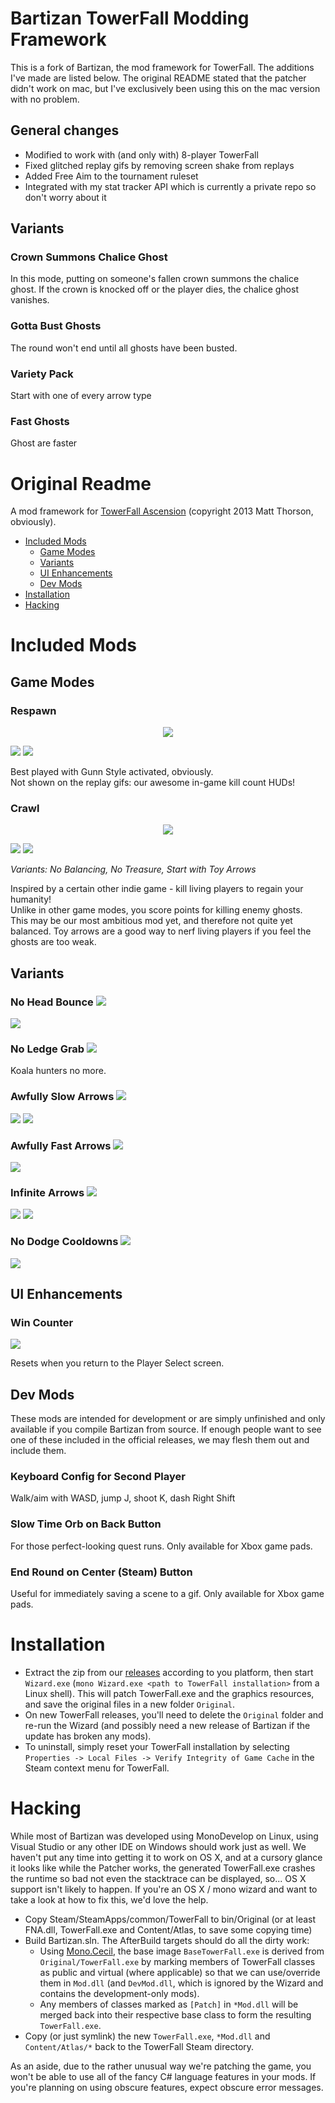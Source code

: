 # Bartizan TowerFall Modding Framework

This is a fork of Bartizan, the mod framework for TowerFall. The additions
I've made are listed below. The original README stated that the patcher
didn't work on mac, but I've exclusively been using this on the mac version
with no problem.

## General changes

- Modified to work with (and only with) 8-player TowerFall
- Fixed glitched replay gifs by removing screen shake from replays
- Added Free Aim to the tournament ruleset
- Integrated with my stat tracker API which is currently a private repo so don't worry about it

## Variants

### Crown Summons Chalice Ghost

In this mode, putting on someone's fallen crown summons the chalice ghost.
If the crown is knocked off or the player dies, the chalice ghost vanishes.

### Gotta Bust Ghosts

The round won't end until all ghosts have been busted.

### Variety Pack

Start with one of every arrow type

### Fast Ghosts

Ghost are faster

# Original Readme

A mod framework for [TowerFall Ascension](http://www.towerfall-game.com/) (copyright 2013 Matt Thorson, obviously).

* [Included Mods](#included-mods)
  * [Game Modes](#game-modes)
  * [Variants](#variants)
  * [UI Enhancements](#ui-enhancements)
  * [Dev Mods](#dev-mods)
* [Installation](#installation)
* [Hacking](#hacking)

# Included Mods

## Game Modes

### Respawn
<p align="center">
  <img src="img/respawn.png?raw=true"/>
</p>


![](img/respawn.gif?raw=true)
![](img/respawn2.gif?raw=true)

Best played with Gunn Style activated, obviously.  
Not shown on the replay gifs: our awesome in-game kill count HUDs!

### Crawl

<p align="center">
 <img src="img/crawl.png?raw=true"/>
</p>

![](img/crawl.gif?raw=true)
![](img/crawl2.gif?raw=true)

*Variants: No Balancing, No Treasure, Start with Toy Arrows*

Inspired by a certain other indie game - kill living players to regain your humanity!  
Unlike in other game modes, you score points for killing enemy ghosts.  
This may be our most ambitious mod yet, and therefore not quite yet balanced. Toy arrows are a good way to nerf living players if you feel the ghosts are too weak.

## Variants

### No Head Bounce ![](Mod/Content/Atlas/menuAtlas/variants/noHeadBounce.png?raw=true)

![](img/noHeadBounce.gif?raw=true)

### No Ledge Grab ![](Mod/Content/Atlas/menuAtlas/variants/noLedgeGrab.png?raw=true)

Koala hunters no more.

### Awfully Slow Arrows ![](Mod/Content/Atlas/menuAtlas/variants/awfullySlowArrows.png?raw=true)

![](img/awfullySlowArrows2.gif?raw=true)
![](img/awfullySlowArrows.gif?raw=true)

### Awfully Fast Arrows ![](Mod/Content/Atlas/menuAtlas/variants/awfullyFastArrows.png?raw=true)

![](img/awfullyFastArrows.gif?raw=true)

### Infinite Arrows ![](Mod/Content/Atlas/menuAtlas/variants/infiniteArrows.png?raw=true)

![](img/infiniteArrows.gif?raw=true)
![](img/infiniteArrows2.gif?raw=true)

### No Dodge Cooldowns ![](Mod/Content/Atlas/menuAtlas/variants/noDodgeCooldowns.png?raw=true)

![](img/noDodgeCooldown.gif?raw=true)

## UI Enhancements

### Win Counter
![](img/winCounter.png?raw=true)

Resets when you return to the Player Select screen.

## Dev Mods

These mods are intended for development or are simply unfinished and only available if you compile Bartizan from source. If enough people want to see one of these included in the official releases, we may flesh them out and include them.

### Keyboard Config for Second Player

Walk/aim with WASD, jump J, shoot K, dash Right Shift

### Slow Time Orb on Back Button

For those perfect-looking quest runs. Only available for Xbox game pads.

### End Round on Center (Steam) Button

Useful for immediately saving a scene to a gif. Only available for Xbox game pads.


Installation
============

* Extract the zip from our [releases](https://github.com/Kha/Bartizan/releases/) according to you platform, then start `Wizard.exe` (`mono Wizard.exe <path to TowerFall installation>` from a Linux shell). This will patch TowerFall.exe and the graphics resources, and save the original files in a new folder `Original`.
* On new TowerFall releases, you'll need to delete the `Original` folder and re-run the Wizard (and possibly need a new release of Bartizan if the update has broken any mods).
* To uninstall, simply reset your TowerFall installation by selecting `Properties -> Local Files -> Verify Integrity of Game Cache` in the Steam context menu for TowerFall.

Hacking
=======

While most of Bartizan was developed using MonoDevelop on Linux, using Visual Studio or any other IDE on Windows should work just as well. We haven't put any time into getting it to work on OS X, and at a cursory glance it looks like while the Patcher works, the generated TowerFall.exe crashes the runtime so bad not even the stacktrace can be displayed, so... OS X support isn't likely to happen.
If you're an OS X / mono wizard and want to take a look at how to fix this, we'd love the help.

* Copy Steam/SteamApps/common/TowerFall to bin/Original (or at least FNA.dll, TowerFall.exe and Content/Atlas, to save some copying time)
* Build Bartizan.sln. The AfterBuild targets should do all the dirty work:
  * Using [Mono.Cecil](https://github.com/jbevain/cecil), the base image `BaseTowerFall.exe` is derived from `Original/TowerFall.exe` by marking members of TowerFall classes as public and virtual (where applicable) so that we can use/override them in `Mod.dll` (and `DevMod.dll`, which is ignored by the Wizard and contains the development-only mods).
  * Any members of classes marked as `[Patch]` in `*Mod.dll` will be merged back into their respective base class to form the resulting `TowerFall.exe`.
* Copy (or just symlink) the new `TowerFall.exe`, `*Mod.dll` and `Content/Atlas/*` back to the TowerFall Steam directory.

As an aside, due to the rather unusual way we're patching the game, you won't be able to use all of the fancy C# language features in your mods. If you're planning on using obscure features, expect obscure error messages.
